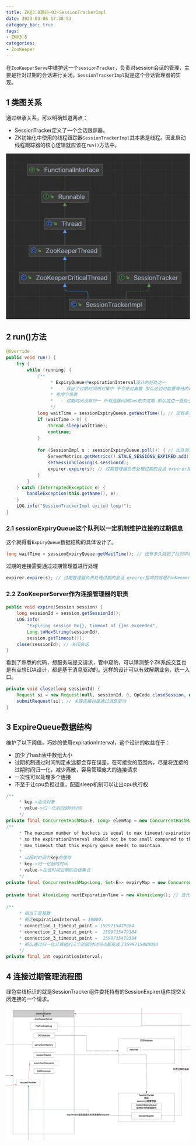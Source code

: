```yaml
---
title: ZK@3.8源码-03-SessionTrackerImpl
date: 2023-03-06 17:38:53
category_bar: true
tags:
- ZK@3.8
categories:
- ZooKeeper
---
```


在`ZooKeeperServe`中维护这一个`sessionTracker`，负责对session会话的管理，主要是针对过期的会话进行关闭。`SessionTrackerImpl`就是这个会话管理器的实现。

## 1 类图关系

通过继承关系，可以明确知道两点：

* SessionTracker定义了一个会话跟踪器。
* ZK初始化中使用的线程跟踪器`SessionTrackerImpl`其本质是线程。因此启动线程跟踪器的核心逻辑就应该在`run()`方法中。

![](ZK-3-8源码-03-SessionTrackerImpl/image-20230307114714152.png)

## 2 run()方法

```java
@Override
public void run() {
    try {
        while (running) {
            /**
                 * ExpiryQueue中expirationInterval设计的好处之一
                 *   - 保证了过期时间相对集中 不会绝对离散 那么这边可能要等待的时间waitTime就不会密集且多 一定程度上让出了cpu执行权
                 * 考虑个场景
                 *   - 过期时间没有归一 所有连接间隔1ms依次过期 那么这边一直处于轮询中 cpu打满
                 */
            long waitTime = sessionExpiryQueue.getWaitTime(); // 还有多久就到了队列中维护的过期时间了
            if (waitTime > 0) {
                Thread.sleep(waitTime);
                continue;
            }

            for (SessionImpl s : sessionExpiryQueue.poll()) { // 出队的这一拨连接全部过期
                ServerMetrics.getMetrics().STALE_SESSIONS_EXPIRED.add(1);
                setSessionClosing(s.sessionId);
                expirer.expire(s); // 过期管理器负责处理过期的会话 expirer指向的就是ZooKeeperServer实现
            }
        }
    } catch (InterruptedException e) {
        handleException(this.getName(), e);
    }
    LOG.info("SessionTrackerImpl exited loop!");
}
```

### 2.1 sessionExpiryQueue这个队列以一定机制维护连接的过期信息

这个就得看`ExpiryQueue`数据结构的具体设计了。

```java
long waitTime = sessionExpiryQueue.getWaitTime(); // 还有多久就到了队列中维护的过期时间了
```



过期的连接需要通过过期管理器进行处理

```java
expirer.expire(s); // 过期管理器负责处理过期的会话 expirer指向的就是ZooKeeperServer实现
```

### 2.2 ZooKeeperServer作为连接管理器的职责

```java
public void expire(Session session) {
    long sessionId = session.getSessionId();
    LOG.info(
        "Expiring session 0x{}, timeout of {}ms exceeded",
        Long.toHexString(sessionId),
        session.getTimeout());
    close(sessionId); // 关闭会话
}
```



看到了熟悉的代码，想服务端提交请求，管中窥豹，可以猜测整个ZK系统交互也是有点想EDA设计，都是基于消息驱动的。这样的设计可以有效解耦业务，统一入口。

```java
private void close(long sessionId) {
    Request si = new Request(null, sessionId, 0, OpCode.closeSession, null, null);
    submitRequest(si); // 关联连接也是通过消息驱动
}
```

## 3 ExpireQueue数据结构

维护了以下阈值，巧妙的使用expirationInterval，这个设计的收益在于：

* 加少了hash表中数组大小
* 过期机制通过时间判定永远都会存在误差，在可接受的范围内，尽量将连接的过期时间归一化，减少离散，容易管理庞大的连接请求
* 一次性可以处理多个连接
* 不至于让cpu负担过重，配置sleep机制可以让出cpu执行权

```java
/**
     * key->会话对象
     * value->归一化后的超时时间
     */
private final ConcurrentHashMap<E, Long> elemMap = new ConcurrentHashMap<E, Long>();
/**
     * The maximum number of buckets is equal to max timeout/expirationInterval,
     * so the expirationInterval should not be too small compared to the
     * max timeout that this expiry queue needs to maintain.
     *
     * 以超时时间为key的缓存
     * key->归一化超时时间
     * value->在该时间过期的会话集合
     */
private final ConcurrentHashMap<Long, Set<E>> expiryMap = new ConcurrentHashMap<Long, Set<E>>();

private final AtomicLong nextExpirationTime = new AtomicLong(); // 迭代维护下一个过期时间 这样就可以拿着过期时间直接去hash表去这个过期时间映射的连接

/**
     * 相当于是基数
     * 假定expirationInterval = 10000，
     * connection_1_timeout_point = 1599715479084
     * connection_2_timeout_point =  1599715479184
     * connection_3_timeout_point =  1599715479384
     * 那么通过归一化计算他们三个的超时时间点都变成了1599715480000
     */
private final int expirationInterval;
```

## 4 连接过期管理流程图

绿色实线标识的就是SessionTracker组件委托持有的SessionExpirer组件提交关闭连接的一个请求。

![](ZK-3-8源码-03-SessionTrackerImpl/image-20230307124129292.png)